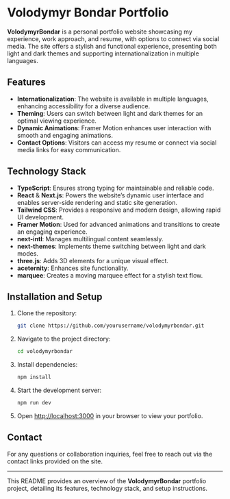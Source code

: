 # Volodymyr Bondar Portfolio

**VolodymyrBondar** is a personal portfolio website showcasing my experience, work approach, and resume, with options to connect via social media. The site offers a stylish and functional experience, presenting both light and dark themes and supporting internationalization in multiple languages.

## Features

- **Internationalization**: The website is available in multiple languages, enhancing accessibility for a diverse audience.
- **Theming**: Users can switch between light and dark themes for an optimal viewing experience.
- **Dynamic Animations**: Framer Motion enhances user interaction with smooth and engaging animations.
- **Contact Options**: Visitors can access my resume or connect via social media links for easy communication.

## Technology Stack

- **TypeScript**: Ensures strong typing for maintainable and reliable code.
- **React** & **Next.js**: Powers the website’s dynamic user interface and enables server-side rendering and static site generation.
- **Tailwind CSS**: Provides a responsive and modern design, allowing rapid UI development.
- **Framer Motion**: Used for advanced animations and transitions to create an engaging experience.
- **next-intl**: Manages multilingual content seamlessly.
- **next-themes**: Implements theme switching between light and dark modes.
- **three.js**: Adds 3D elements for a unique visual effect.
- **aceternity**: Enhances site functionality.
- **marquee**: Creates a moving marquee effect for a stylish text flow.

## Installation and Setup

1. Clone the repository:
    ```bash
    git clone https://github.com/yourusername/volodymyrbondar.git
    ```

2. Navigate to the project directory:
    ```bash
    cd volodymyrbondar
    ```

3. Install dependencies:
    ```bash
    npm install
    ```

4. Start the development server:
    ```bash
    npm run dev
    ```

5. Open [http://localhost:3000](http://localhost:3000) in your browser to view your portfolio.

## Contact

For any questions or collaboration inquiries, feel free to reach out via the contact links provided on the site.

---

This README provides an overview of the **VolodymyrBondar** portfolio project, detailing its features, technology stack, and setup instructions.
